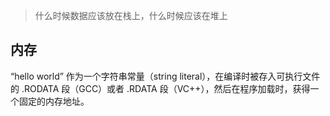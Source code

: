 > 什么时候数据应该放在栈上，什么时候应该在堆上

## 内存
“hello world” 作为一个字符串常量（string literal），在编译时被存入可执行文件的 .RODATA 段（GCC）或者 .RDATA 段（VC++），然后在程序加载时，获得一个固定的内存地址。